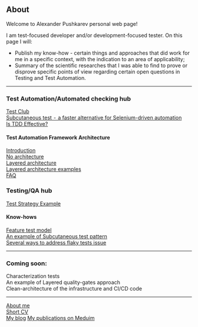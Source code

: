 ## About

Welcome to Alexander Pushkarev personal web page!

I am test-focused developer and/or development-focused tester. On this page I will:

  * Publish my know-how - certain things and approaches that did work for me in a specific context, with the indication to an area of applicability;
  * Summary of the scientific researches that I was able to find to prove or disprove specific points of view regarding certain open questions in Testing and Test Automation.

<hr>

### Test Automation/Automated checking hub

[Test Club](https://senpay.github.io/ta/testclub)  
[Subcutaneous test  -  a faster alternative for Selenium-driven automation](https://medium.com/@alexspush/an-alternative-to-ubiquitous-ui-level-checking-subcutaneous-tests-8d29e8883fc2)  
[Is TDD Effective?](https://senpay.github.io/ta/tdd/is_tdd_effective)

#### Test Automation Framework Architecture

[Introduction](https://senpay.github.io/ta/taf/taf_intro)  
[No architecture](https://senpay.github.io/ta/taf/taf_no_architecture)  
[Layered architecture](https://senpay.github.io/ta/taf/taf_layered)  
[Layered architecture examples](http://aqaguy.blogspot.com/p/blog-page_26.html)  
[FAQ](https://senpay.github.io/ta/taf/taf_faq)  

### Testing/QA hub  
[Test Strategy Example](https://senpay.github.io/testing/test_strategy/test_strategy_example)  


#### Know-hows
[Feature test model](https://senpay.github.io/ta/ftm/feature_tests)  
[An example of Subcutaneous test pattern](http://aqaguy.blogspot.com/2019/10/getting-most-of-you-automated-checks.html)  
[Several ways to address flaky tests issue](https://senpay.github.io/ta/know-hows/flaky_tests_fix)

<hr>

### Coming soon:
Characterization tests  
An example of Layered quality-gates approach  
Clean-architecture of the infrastructure and CI/CD code  

<hr>


[About me](https://senpay.github.io/cv)  
[Short CV](https://senpay.github.io/cv_minimalistic)  
[My blog](http://aqaguy.blogspot.com/)
[My publications on Meduim](https://medium.com/@alexspush)